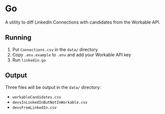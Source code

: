 # Go

A utility to diff LinkedIn Connections with candidates from the Workable API.  

## Running 

1. Put `Connections.csv` in the `data/` directory
2. Copy `.env.example` to `.env` and add your Workable API key
3. Run `linkedin.go`

## Output

Three files will be output in the `data/` directory: 

* `workableCandidates.csv`
* `devsInLinkedInButNotInWorkable.csv`
* `devsFromLinkedIn.csv`
